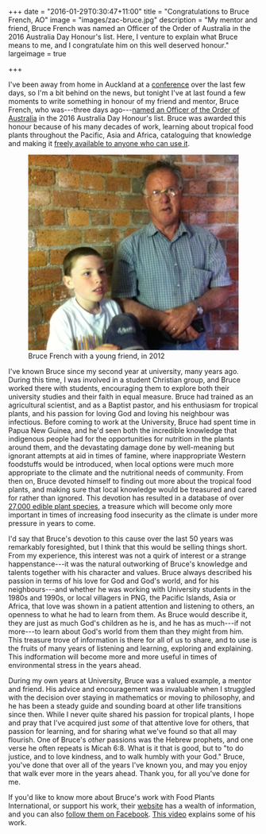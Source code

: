 +++
date = "2016-01-29T0:30:47+11:00"
title = "Congratulations to Bruce French, AO"
image = "images/zac-bruce.jpg"
description = "My mentor and friend, Bruce French was named an Officer of the Order of Australia in the 2016 Australia Day Honour's list. Here, I venture to explain what Bruce means to me, and I congratulate him on this well deserved honour."
largeimage = true

+++

I've been away from home in Auckland at a [conference](https://sites.google.com/site/fnclmp/) over the last few days, so I'm a bit behind on the news, but tonight I've at last found a few moments to write something in honour of my friend and mentor, Bruce French, who was---three days ago---[named an Officer of the Order of Australia](http://www.abc.net.au/news/2016-01-26/australia-day-award-recipient-edible-plants-website/7114476) in the 2016 Australia Day Honour's list. Bruce was awarded this honour because of his many decades of work, learning about tropical food plants throughout the Pacific, Asia and Africa, cataloguing that knowledge and making it [freely available to anyone who can use it](http://foodplantsinternational.com). 

<figure>
	<img src="/images/zac-bruce.jpg" alt="Bruce French with a young friend">
	<figcaption>Bruce French with a young friend, in 2012</figcaption>
</figure>



I've known Bruce since my second year at university, many years ago. During this time, I was involved in a student Christian group, and Bruce worked there with students, encouraging them to explore both their university studies and their faith in equal measure. Bruce had trained as an agricultural scientist, and as a Baptist pastor, and his enthusiasm for tropical plants, and his passion for loving God and loving his neighbour was infectious. Before coming to work at the University, Bruce had spent time in Papua New Guinea, and he'd seen both the incredible knowledge that indigenous people had for the opportunities for nutrition in the plants around them, and the devastating damage done by well-meaning but ignorant attempts at aid in times of famine, where inappropriate Western foodstuffs would be introduced, when local options were much more appropriate to the climate and the nutritional needs of community. From then on, Bruce devoted himself to finding out more about the tropical food plants, and making sure that local knowledge would be treasured and cared for rather than ignored. This devotion has resulted in a database of over [27,000 edible plant species](http://foodplantsinternational.com/plants/), a treasure which will become only more important in times of increasing food insecurity as the climate is under more pressure in years to come.

I'd say that Bruce's devotion to this cause over the last 50 years was remarkably foresighted, but I think that this would be selling things short. From my experience, this interest was not a quirk of interest or a strange happenstance---it was the natural outworking of Bruce's knowledge and talents together with his character and values. Bruce always described his passion in terms of his love for God and God's world, and for his neighbours---and whether he was working with University students in the 1980s and 1990s, or local villagers in PNG, the Pacific Islands, Asia or Africa, that love was shown in a patient attention and listening to others, an openness to what he had to learn from them. As Bruce would describe it, they are just as much God's children as he is, and he has as much---if not more---to learn about God's world from them than they might from him. This treasure trove of information is there for all of us to share, and to use is the fruits of many years of listening and learning, exploring and explaining. This indformation will become more and more useful in times of environmental stress in the years ahead. 

During my own years at University, Bruce was a valued example, a mentor and friend. His advice and encouragement was invaluable when I struggled with the decision over staying in mathematics or moving to philosophy, and he has been a steady guide and sounding board at other life transitions since then.  While I never quite shared his passion for tropical plants, I hope and pray that I've acquired just *some* of that attentive love for others, that passion for learning, and for sharing what we've found so that all may flourish. One of Bruce's *other* passions was the Hebrew prophets, and one verse he often repeats is Micah 6:8. What is it that is good, but to "to do justice, and to love kindness, and to walk humbly with your God."  Bruce, you've done that over all of the years I've known you, and may you enjoy that walk ever more in the years ahead. Thank you, for all you've done for me.

If you'd like to know more about Bruce's work with Food Plants International, or support his work, their [website](http://foodplantsinternational.com) has a wealth of information, and you can also [follow them on Facebook](https://www.facebook.com/FoodPlantsInternational). [This video](https://www.youtube.com/watch?v=cMGfbyMh5dc) explains some of his work.